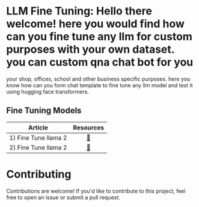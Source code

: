 # LLM Fine Tuning:  Hello there welcome! here you would find how can you fine tune any llm for custom purposes with your own dataset. you can custom qna chat bot for you 
your shop, offices, school and other business specific purposes. here you know how can you form chat template to fine tune any llm model and test it using hugging face transformers.


## Fine Tuning Models

| Article | Resources |
| -------- | :---------: |
| 1) Fine Tune llama 2 | [🔗]()|
|  2) Fine Tune llama 2 | [🔗]()|


# Contributing
Contributions are welcome! If you'd like to contribute to this project, feel free to open an issue or submit a pull request.


